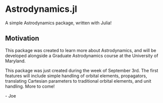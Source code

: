 # Astrodynamics.jl
A simple Astrodynamics package, written with Julia!

## Motivation 

This package was created to learn more about Astrodynamics, and will be developed alongside a Graduate Astrodynamics course at the University of Maryland.

This package was just created during the week of September 3rd. The first features will include simple handling of orbital elements, propagators, translating Cartesian parameters to traditional orbital elements, and unit handling. More to come!

\- Joe

